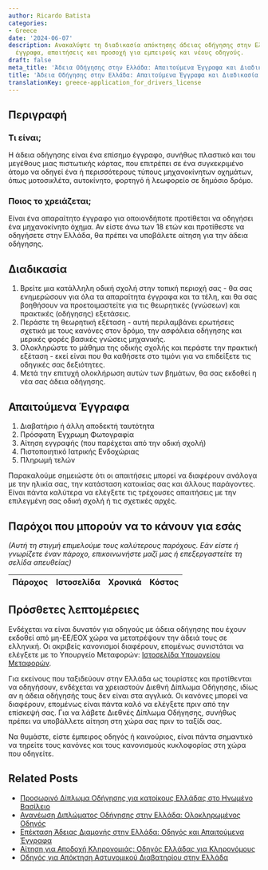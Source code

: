 ```yaml
---
author: Ricardo Batista
categories:
- Greece
date: '2024-06-07'
description: Ανακαλύψτε τη διαδικασία απόκτησης άδειας οδήγησης στην Ελλάδα, αναγκαία
  έγγραφα, απαιτήσεις και προσοχή για εμπειρούς και νέους οδηγούς.
draft: false
meta_title: 'Άδεια Οδήγησης στην Ελλάδα: Απαιτούμενα Έγγραφα και Διαδικασία'
title: 'Άδεια Οδήγησης στην Ελλάδα: Απαιτούμενα Έγγραφα και Διαδικασία'
translationKey: greece-application_for_drivers_license
---
```



## Περιγραφή
### Τι είναι;
Η άδεια οδήγησης είναι ένα επίσημο έγγραφο, συνήθως πλαστικό και του μεγέθους μιας πιστωτικής κάρτας, που επιτρέπει σε ένα συγκεκριμένο άτομο να οδηγεί ένα ή περισσότερους τύπους μηχανοκίνητων οχημάτων, όπως μοτοσικλέτα, αυτοκίνητο, φορτηγό ή λεωφορείο σε δημόσιο δρόμο.

### Ποιος το χρειάζεται;
Είναι ένα απαραίτητο έγγραφο για οποιονδήποτε προτίθεται να οδηγήσει ένα μηχανοκίνητο όχημα. Αν είστε άνω των 18 ετών και προτίθεστε να οδηγήσετε στην Ελλάδα, θα πρέπει να υποβάλετε αίτηση για την άδεια οδήγησης.

## Διαδικασία
1. Βρείτε μια κατάλληλη οδική σχολή στην τοπική περιοχή σας - θα σας ενημερώσουν για όλα τα απαραίτητα έγγραφα και τα τέλη, και θα σας βοηθήσουν να προετοιμαστείτε για τις θεωρητικές (γνώσεων) και πρακτικές (οδήγησης) εξετάσεις.
2. Περάστε τη θεωρητική εξέταση - αυτή περιλαμβάνει ερωτήσεις σχετικά με τους κανόνες στον δρόμο, την ασφάλεια οδήγησης και μερικές φορές βασικές γνώσεις μηχανικής.
3. Ολοκληρώστε το μάθημα της οδικής σχολής και περάστε την πρακτική εξέταση - εκεί είναι που θα καθήσετε στο τιμόνι για να επιδείξετε τις οδηγικές σας δεξιότητες.
4. Μετά την επιτυχή ολοκλήρωση αυτών των βημάτων, θα σας εκδοθεί η νέα σας άδεια οδήγησης.

## Απαιτούμενα Έγγραφα
1. Διαβατήριο ή άλλη αποδεκτή ταυτότητα
2. Πρόσφατη Έγχρωμη Φωτογραφία
3. Αίτηση εγγραφής (που παρέχεται από την οδική σχολή)
4. Πιστοποιητικό Ιατρικής Ενδοχώριας 
5. Πληρωμή τελών

Παρακαλούμε σημειώστε ότι οι απαιτήσεις μπορεί να διαφέρουν ανάλογα με την ηλικία σας, την κατάσταση κατοικίας σας και άλλους παράγοντες. Είναι πάντα καλύτερα να ελέγξετε τις τρέχουσες απαιτήσεις με την επιλεγμένη σας οδική σχολή ή τις σχετικές αρχές.

## Παρόχοι που μπορούν να το κάνουν για εσάς

_(Αυτή τη στιγμή επιμελούμε τους καλύτερους παρόχους. Εάν είστε ή γνωρίζετε έναν πάροχο, επικοινωνήστε μαζί μας ή επεξεργαστείτε τη σελίδα απευθείας)_

| Πάροχος | Ιστοσελίδα | Χρονικά | Κόστος |
| --------------- | --------------- | :-------------: | :-------------: |

## Πρόσθετες λεπτομέρειες
Ενδέχεται να είναι δυνατόν για οδηγούς με άδεια οδήγησης που έχουν εκδοθεί από μη-ΕΕ/ΕΟΧ χώρα να μετατρέψουν την άδειά τους σε ελληνική. Οι ακριβείς κανονισμοί διαφέρουν, επομένως συνιστάται να ελέγξετε με το Υπουργείο Μεταφορών: [Ιστοσελίδα Υπουργείου Μεταφορών](https://www.yme.gr/).

Για εκείνους που ταξιδεύουν στην Ελλάδα ως τουρίστες και προτίθενται να οδηγήσουν, ενδέχεται να χρειαστούν Διεθνή Δίπλωμα Οδήγησης, ιδίως αν η άδεια οδήγησής τους δεν είναι στα αγγλικά. Οι κανόνες μπορεί να διαφέρουν, επομένως είναι πάντα καλό να ελέγξετε πριν από την επίσκεψή σας. Για να λάβετε Διεθνές Δίπλωμα Οδήγησης, συνήθως πρέπει να υποβάλλετε αίτηση στη χώρα σας πριν το ταξίδι σας.

Να θυμάστε, είστε έμπειρος οδηγός ή καινούριος, είναι πάντα σημαντικό να τηρείτε τους κανόνες και τους κανονισμούς κυκλοφορίας στη χώρα που οδηγείτε.
## Related Posts

- [Προσωρινό Δίπλωμα Οδήγησης για κατοίκους Ελλάδας στο Ηνωμένο Βασίλειο](https://tramitit.com/el/guides/greece/aitese_gia_dokimastike_adeia_odegeses/)
- [Ανανέωση Διπλώματος Οδήγησης στην Ελλάδα: Ολοκληρωμένος Οδηγός](https://tramitit.com/el/guides/greece/aitese_gia_ananeose_adeias_odegeses/)
- [Επέκταση Άδειας Διαμονής στην Ελλάδα: Οδηγός και Απαιτούμενα Έγγραφα](https://tramitit.com/el/guides/greece/aitese_gia_paratase_adeias_diamones/)
- [Αίτηση για Αποδοχή Κληρονομιάς: Οδηγός Ελλάδας για Κληρονόμους](https://tramitit.com/el/guides/greece/aitese_gia_apodokhe_kleronomias/)
- [Οδηγός για Απόκτηση Αστυνομικού Διαβατηρίου στην Ελλάδα](https://tramitit.com/el/guides/greece/aitese_gia_ekdose_tautotetas/)